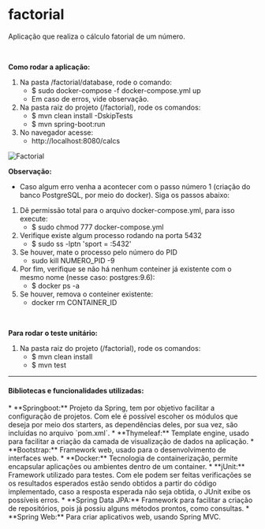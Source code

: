 # factorial

Aplicação que realiza o cálculo fatorial de um número.

<br>

**Como rodar a aplicação:**
<ol>
    <li>
        Na pasta /factorial/database, rode o comando:
        <ul><li>$ sudo docker-compose -f docker-compose.yml up</li></ul>
        <ul><li>Em caso de erros, vide observação.</li></ul>
    </li>
    <li>
        Na pasta raiz do projeto (/factorial), rode os comandos:
        <ul>
            <li>$ mvn clean install -DskipTests</li>
            <li>$ mvn spring-boot:run</li>
        </ul>
    </li>
    <li>
        No navegador acesse:
        <ul><li>http://localhost:8080/calcs</li></ul>
    </li>
</ol>

![Factorial](https://user-images.githubusercontent.com/41487157/93271407-8b6d5580-f789-11ea-88f6-3c49cb0237c0.gif)

**Observação:**
* Caso algum erro venha a acontecer com o passo número 1 (criação do banco PostgreSQL, por meio do docker). Siga os passos abaixo:

<ol>
    <li>
        Dê permissão total para o arquivo docker-compose.yml, para isso execute:
        <ul><li>$ sudo chmod 777 docker-compose.yml</li></ul>
    </li>
    <li>
        Verifique existe algum processo rodando na porta 5432
        <ul><li>$ sudo ss -lptn 'sport = :5432'</li></ul>
    </li>
    <li>
        Se houver, mate o processo pelo número do PID
        <ul><li>sudo kill NUMERO_PID -9</li></ul>
    </li>
    <li>
        Por fim, verifique se não há nenhum conteiner já existente com o mesmo nome (nesse caso: postgres:9.6):
        <ul><li>$ docker ps -a</li></ul>
    </li>
    <li>
        Se houver, remova o conteiner existente:
        <ul><li>docker rm CONTAINER_ID</li></ul>
    </li>
</ol>

<br>

**Para rodar o teste unitário:**
<ol>
    <li>
        Na pasta raiz do projeto (/factorial), rode os comandos:
        <ul>
            <li>$ mvn clean install</li>
            <li>$ mvn test</li>
        </ul>
    </li>

</ol>

---

<h4>Bibliotecas e funcionalidades utilizadas:</h4>
* **Springboot:** Projeto da Spring, tem por objetivo facilitar a configuração de projetos. Com ele é possível escoher os módulos que deseja por meio dos starters, as dependências deles, por sua vez, são incluídas no arquivo `pom.xml`.
* **Thymeleaf:** Template engine, usado para facilitar a criação da camada de visualização de dados na aplicação.
* **Bootstrap:** Framework web, usado para o desenvolvimento de interfaces web.
* **Docker:** Tecnologia de containerização, permite encapsular aplicações ou ambientes dentro de um container. 
* **jUnit:** Framework utilizado para testes. Com ele podem ser feitas verificações se os resultados esperados estão sendo obtidos a partir do código implementado, caso a resposta esperada não seja obtida, o JUnit exibe os possíveis erros.
* **Spring Data JPA:** Framework para facilitar a criação de repositórios, pois já possiu alguns métodos prontos, como consultas.  
* **Spring Web:** Para criar aplicativos web, usando Spring MVC.